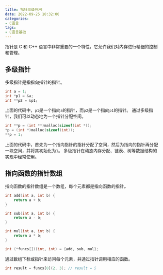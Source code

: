 ```yaml
---
title: 指针高级应用
date: 2022-09-25 10:32:00
categories:
- C语言
tags:
- C语言基础
---
```


指针是 C 和 C++ 语言中非常重要的一个特性，它允许我们对内存进行精细的控制和管理。

## 多级指针

多级指针是指指向指针的指针。

```c
int a = 1;
int *p1 = &a;
int **p2 = &p1;
```

上面的代码中，`p1`是一个指向`a`的指针，而`p2`是一个指向`p1`的指针。
通过多级指针，我们可以动态地为一个指针分配空间。

```c
int **p = (int **)malloc(sizeof(int *));
*p = (int *)malloc(sizeof(int));
**p = 1;
```

上面的代码中，首先为一个指向指针的指针分配了空间，然后为指向的指针再分配一块空间，并将其初始化为`1`。
多级指针在动态内存分配、链表、树等数据结构的实现中经常使用。

## 指向函数的指针数组

指向函数的指针数组是一个数组，每个元素都是指向函数的指针。

```c
int add(int a, int b) {
    return a + b;
}

int sub(int a, int b) {
    return a - b;
}

int mul(int a, int b) {
    return a * b;
}

int (*funcs[])(int, int) = {add, sub, mul};
```

通过数组下标或指针来访问每个元素，并通过指针调用相应的函数。

```c
int result = funcs[0](2, 3); // result = 5
```